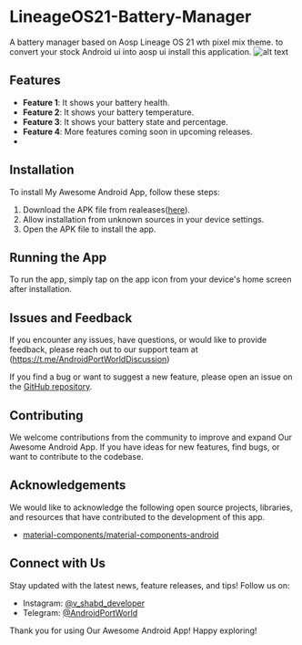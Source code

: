 # LineageOS21-Battery-Manager
A battery manager based on Aosp Lineage OS 21 wth pixel mix theme. to convert your stock Android ui into aosp ui install this application.
![alt text](https://github.com/[ShabdVasudeva]/[LineageOS21-Battery-Manager]/blob/battery1.jpg?raw=true)

## Features

- **Feature 1**: It shows your battery health.
- **Feature 2**: It shows your battery temperature.
- **Feature 3**: It shows your battery state and percentage.
- **Feature 4**: More features coming soon in upcoming releases.
- 
## Installation

To install My Awesome Android App, follow these steps:

1. Download the APK file from realeases([here](https://github.com/ShabdVasudeva/LineageOS21-Battery-Manager/releases/download/LineageOS21BatteryManager/LineageOS21BatteryManager.apk)).
2. Allow installation from unknown sources in your device settings.
3. Open the APK file to install the app.

## Running the App

To run the app, simply tap on the app icon from your device's home screen after installation.

## Issues and Feedback

If you encounter any issues, have questions, or would like to provide feedback, please reach out to our support team at (https://t.me/AndroidPortWorldDiscussion)

If you find a bug or want to suggest a new feature, please open an issue on the [GitHub repository](link).

## Contributing

We welcome contributions from the community to improve and expand Our Awesome Android App. If you have ideas for new features, find bugs, or want to contribute to the codebase.

## Acknowledgements

We would like to acknowledge the following open source projects, libraries, and resources that have contributed to the development of this app.

- [material-components/material-components-android](https://github.com/material-components/material-components-android)

## Connect with Us

Stay updated with the latest news, feature releases, and tips! Follow us on:

- Instagram: [@v_shabd_developer](https://www.instagram.com/v_shabd_developer?igsh=MWJrZW9xYXdsd2VibA==)
- Telegram: [@AndroidPortWorld](https://t.me/AndroidPortWorld)

Thank you for using Our Awesome Android App! Happy exploring!
